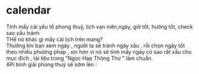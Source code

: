 # calendar
Tính mấy cái yếu tố phong thuỷ, lịch vạn niên,ngày, giờ tốt, hướng tốt, check sao xấu tránh<br>
THế nó khác gì mấy cái lịch trên mang?<br>
Thường khi bạn xem ngày , người ta sẽ tránh ngày xấu ,  rồi chọn ngày tốt theo nhiều phương pháp , xịn hơn vì nó sẽ tính mấy ngày có sao rất xấu cho mục đích , tài liệu trong "Ngọc Hạp Thông Thư "  làm chuẩn.<br>
APi bình giải phong thuỷ sẽ sớm lên :
